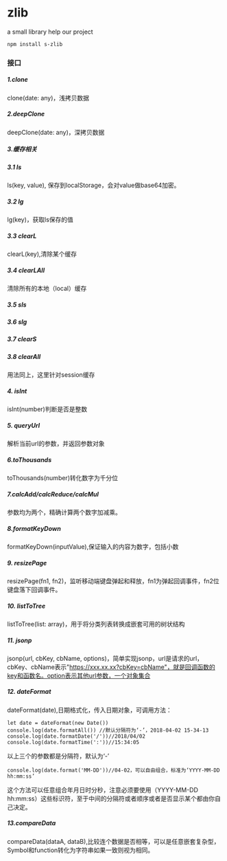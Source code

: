 # zlib
a small library help our project
```
npm install s-zlib
```
### 接口
##### 1.clone
clone(date: any)，浅拷贝数据
##### 2.deepClone
deepClone(date: any)，深拷贝数据
##### 3.缓存相关
##### 3.1 ls
ls(key, value), 保存到localStorage，会对value做base64加密。
##### 3.2 lg
lg(key)，获取ls保存的值
##### 3.3 clearL
clearL(key),清除某个缓存
##### 3.4 clearLAll
清除所有的本地（local）缓存
##### 3.5 sls
##### 3.6 slg
##### 3.7 clearS
##### 3.8 clearAll
用法同上，这里针对session缓存
##### 4. isInt
isInt(number)判断是否是整数
##### 5. queryUrl
解析当前url的参数，并返回参数对象
##### 6.toThousands
toThousands(number)转化数字为千分位
##### 7.calcAdd/calcReduce/calcMul
参数均为两个，精确计算两个数字加减乘。
##### 8.formatKeyDown
formatKeyDown(inputValue),保证输入的内容为数字，包括小数
##### 9. resizePage
resizePage(fn1, fn2)，监听移动端键盘弹起和释放，fn1为弹起回调事件，fn2位键盘落下回调事件。
##### 10. listToTree
listToTree(list: array)，用于将分类列表转换成嵌套可用的树状结构
##### 11. jsonp
jsonp(url, cbKey, cbName, options)，简单实现jsonp，url是请求的url，cbKey、cbName表示"https://xxx.xx.xx?cbKey=cbName"，就是回调函数的key和函数名。option表示其他url参数，一个对象集合
##### 12. dateFormat
dateFormat(date),日期格式化，传入日期对象，可调用方法：
```
let date = dateFormat(new Date())
console.log(date.formatAll()) //默认分隔符为‘-’，2018-04-02 15-34-13
console.log(date.formatDate('/'))//2018/04/02
console.log(date.formatTime(':'))//15:34:05
```
以上三个的参数都是分隔符，默认为‘-’
```
console.log(date.format('MM-DD'))//04-02，可以自由组合，标准为‘YYYY-MM-DD hh:mm:ss’
```
这个方法可以任意组合年月日时分秒，注意必须要使用（YYYY-MM-DD hh:mm:ss）这些标识符，至于中间的分隔符或者顺序或者是否显示某个都由你自己决定。
##### 13.compareData
compareData(dataA, dataB),比较连个数据是否相等，可以是任意嵌套复杂型，Symbol和function转化为字符串如果一致则视为相同。